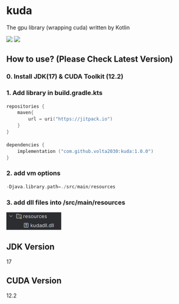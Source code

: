 # kuda
The gpu library (wrapping cuda) written by Kotlin

[![](https://jitpack.io/v/volta2030/kuda.svg)](https://jitpack.io/#volta2030/kuda)
[![](https://jitpack.io/v/volta2030/kuda/month.svg)](https://jitpack.io/#volta2030/kuda)

## How to use? (Please Check Latest Version)

### 0. Install JDK(17) & CUDA Toolkit (12.2)

### 1. Add library in build.gradle.kts
```kotlin
repositories {
    maven{
        url = uri("https://jitpack.io")
    }
}

dependencies {
    implementation ("com.github.volta2030:kuda:1.0.0")
}

```

### 2. add vm options

```kotlin
-Djava.library.path=./src/main/resources
```

### 3. add dll files into /src/main/resources

![img.png](img.png)

## JDK Version
17

## CUDA Version
12.2


